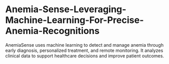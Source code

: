 # Anemia-Sense-Leveraging-Machine-Learning-For-Precise-Anemia-Recognitions
AnemiaSense uses machine learning to detect and manage anemia through early diagnosis, personalized treatment, and remote monitoring. It analyzes clinical data to support healthcare decisions and improve patient outcomes.
